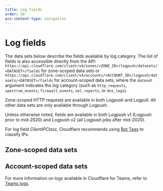 ```yaml
---
title: Log fields
order: 50
pcx-content-type: navigation
---
```


# Log fields

The data sets below describe the fields available by log category. The list of fields is also accessible directly from the API:
`https://api.cloudflare.com/client/v4/zones/<ZONE_ID>/logpush/datasets/<DATASET>/fields` for zone-scoped data sets or `https://api.cloudflare.com/client/v4/accounts/<ACCOUNT_ID>/logpush/datasets/<DATASET>/fields` for account-scoped data sets, where the `dataset` argument indicates the log category (such as `http_requests`, `spectrum_events`, `firewall_events`, `nel_reports`, or `dns_logs`).

Zone-scoped HTTP requests are available in both Logpush and Logpull. All other data sets are only available through Logpush.

Unless otherwise noted, fields are available in both Logpush v1 (Logpush prior to mid-2020) and Logpush v2 (all Logpush jobs after mid-2020).

For log field *ClientIPClass*, Cloudflare recommends using [Bot Tags](https://developers.cloudflare.com/bots/about/cloudflare-bot-tags) to classify IPs.

## Zone-scoped data sets

<DirectoryListing path="/reference/log-fields/zone"/>

## Account-scoped data sets

<DirectoryListing path="/reference/log-fields/account"/>

For more information on logs available in Cloudflare for Teams, refer to [Teams logs](https://developers.cloudflare.com/cloudflare-one/analytics/logs).